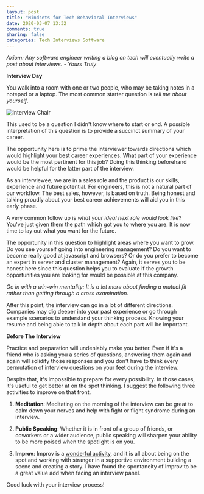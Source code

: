 ```yaml
---
layout: post
title: "Mindsets for Tech Behavioral Interviews"
date: 2020-03-07 13:32
comments: true
sharing: false
categories: Tech Interviews Software
---
```


*Axiom: Any software engineer writing a blog on tech will eventually write a post about interviews. - Yours Truly*

**Interview Day**

You walk into a room with one or two people, who may be taking notes in a notepad or a laptop. The most common starter question is _tell me about yourself_.

![Interview Chair](/images/behavioral_interview.jpg "Interview Chair")

This used to be a question I didn't know where to start or end. A possible interpretation of this question is to provide a succinct summary of your career.

The opportunity here is to prime the interviewer towards directions which would highlight your best career experiences. What part of your experience would be the most pertinent for this job? Doing this thinking beforehand would be helpful for the latter part of the interview.



As an interviewee, we are in a sales role and the product is our skills, experience and future potential. For engineers, this is not a natural part of our workflow. The best sales, however, is based on truth. Being honest and talking proudly about your best career achievements will aid you in this early phase.

A very common follow up is _what your ideal next role would look like_? You've just given them the path which got you to where you are. It is now time to lay out what you want for the future.

The opportunity in this question to highlight areas where you want to grow. Do you see yourself going into engineering management? Do you want to become really good at javascript and browsers? Or do you prefer to become an expert in server and cluster management? Again, it serves you to be honest here since this question helps you to evaluate if the growth opportunities you are looking for would be possible at this company.

*Go in with a win-win mentality: It is a lot more about finding a mutual fit rather than getting through a cross examination.*

After this point, the interview can go in a lot of different directions. Companies may dig deeper into your past experience or go through example scenarios to understand your  thinking process. Knowing your resume and being able to talk in depth about each part will be important.

**Before The Interview**

<!-- more -->

Practice and preparation will undeniably make you better. Even if it's a friend who is asking you a series of questions, answering them again and again will solidify those responses and you don't have to think every permutation of interview questions on your feet during the interview.

Despite that, it's impossible to prepare for every possibility. In those cases, it's useful to get better at on the spot thinking. I suggest the following three activities to improve on that front.

1. **Meditation**: Meditating on the morning of the interview can be great to calm down your nerves and help with fight or flight syndrome during an interview.

2. **Public Speaking**: Whether it is in front of a group of friends, or coworkers or a wider audience, public speaking will sharpen your ability to be more poised when the spotlight is on you.

3. **Improv**: Improv is a [wonderful activity](http://aviadas.com/blog/2019/03/16/life-lessons-from-doing-improv/), and it is all about being on the spot and working with stranger in a supportive environment building a scene and creating a story. I have found the spontaneity of Improv to be a great value add when facing an interview panel. 

Good luck with your interview process!
